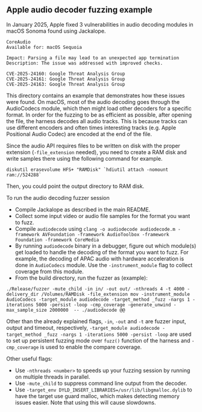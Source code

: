 ## Apple audio decoder fuzzing example

In January 2025, Apple fixed 3 vulnerabilities in audio decoding modules in macOS Sonoma found using Jackalope. 

```
CoreAudio
Available for: macOS Sequoia

Impact: Parsing a file may lead to an unexpected app termination
Description: The issue was addressed with improved checks.

CVE-2025-24160: Google Threat Analysis Group
CVE-2025-24161: Google Threat Analysis Group
CVE-2025-24163: Google Threat Analysis Group
```

This directory contains an example that demonstrates how these issues were found. On macOS, most of the audio decoding goes through the AudioCodecs module, which then might load other decoders for a specific format. In order for the fuzzing to be as efficient as possible, after opening the file, the harness decodes all audio tracks. This is because tracks can use different encoders and often times interesting tracks (e.g. Apple Positional Audio Codec) are encoded at the end of the file.

Since the audio API requires files to be written on disk with the proper extension (`-file_extension` needed), you need to create a RAM disk and write samples there using the following command for example.

``diskutil erasevolume HFS+ "RAMDisk" `hdiutil attach -nomount ram://524288` ``

Then, you could point the output directory to RAM disk.

To run the audio decoding fuzzer session
 - Compile Jackalope as described in the main README.
 - Collect some input video or audio file samples for the format you want to fuzz.
 - Compile `audiodecode` using `clang -o audiodecode audiodecode.m -framework AVFoundation -framework AudioToolbox -framework Foundation -framework CoreMedia`
 - By running `audiodecode` binary in a debugger, figure out which module(s) get loaded to handle the decoding of the format you want to fuzz. For example, the decoding of APAC audio with hardware acceleration is done in `AudioCodecs` module. Use the `-instrument_module` flag to collect coverage from this module.
 - From the build directory, run the fuzzer as (example):

`./Release/fuzzer -mute_child -in in/ -out out/ -nthreads 4 -t 4000 -delivery_dir /Volumes/RAMDisk -file_extension mov -instrument_module AudioCodecs -target_module audiodecode -target_method _fuzz -nargs 1 -iterations 5000 -persist -loop -cmp_coverage -generate_unwind -max_sample_size 2000000  -- ./audiodecode @@`

Other than the already explained flags, `-in`, `-out` and `-t` are fuzzer input, output and timeout, respectively, `-target_module audiodecode -target_method _fuzz -nargs 1 -iterations 5000 -persist -loop` are used to set up persistent fuzzing mode over `fuzz()` function of the harness and `-cmp_coverage` is used to enable the compare coverage.

Other useful flags:
 - Use `-nthreads <number>` to speeds up your fuzzing session by running on multiple threads in parallel.
 - Use `-mute_child` to suppress command line output from the decoder.
 - Use `-target_env DYLD_INSERT_LIBRARIES=/usr/lib/libgmalloc.dylib` to have the target use guard malloc, which makes detecting memory issues easier. Note that using this will cause slowdowns.
